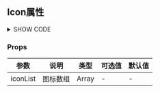 ## Icon属性

<details>
<summary>SHOW CODE</summary>

```html
<bee-input-icon v-model="form" placeholder="请选择图标" :icon-list="iconList"></bee-input-icon>

<script>
export default {
    data() {
      return {
        form:'el-icon-info',
        iconList: [{
          label: '基本图标',
          list: ['el-icon-info', 'el-icon-error', 'el-icon-error', 'el-icon-success', 'el-icon-warning', 'el-icon-question']
        },{
          label: '方向图标',
          list: ['el-icon-info', 'el-icon-back', 'el-icon-arrow-left', 'el-icon-arrow-down', 'el-icon-arrow-right', 'el-icon-arrow-up']
        }, {
          label: '符号图标',
          list: ['el-icon-plus', 'el-icon-minus', 'el-icon-close', 'el-icon-check']
        }]
      }
    }
}
</script>
```

</details>

### Props

| 参数       | 说明   | 类型    | 可选值 | 默认值 |
|----------|------|-------|-----|-----|
| iconList | 图标数组 | Array | -   | -   |



